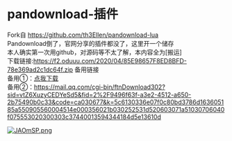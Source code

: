 # pandownload-插件
Fork自 https://github.com/th3Ellen/pandownload-lua
<br>
Pandownload倒了，官网分享的插件都没了，这里开一个储存
<br>
本人确实第一次用github，对源码等不太了解，本内容全为[搬运]
<br>
下载链接:https://f2.oduuu.com/2020/04/85E98657F8ED8BFD-78e369ad2c1dc64f.zip 
备用链接
<br>
备用①：[点我下载](https://www.90pan.com/b1828484)
<br>
备用②：https://mail.qq.com/cgi-bin/ftnDownload302?sid=vtZ6XuzyCEDYeSd5&fid=2%2F9496f63f-a3e2-4512-a650-2b75490b0c33&code=ca030677&k=5c6130336e07f0c80bd3786d163605185a550905560004514e000356021b030252531d520603071a51030706040f075553020300303c37440013594344184d5e13610d   

[![JAOmSP.png](https://s1.ax1x.com/2020/04/16/JAOmSP.png)](https://imgchr.com/i/JAOmSP)
